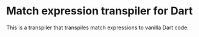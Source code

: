 # Match expression transpiler for Dart

This is a transpiler that transpiles match expressions to vanilla Dart code.
